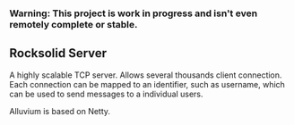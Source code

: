 
### Warning: This project is work in progress and isn't even remotely complete or stable.

## Rocksolid Server

A highly scalable TCP server. Allows several thousands client connection. Each connection can be mapped to an identifier, such as username, which can be used to send messages to a individual users.

Alluvium is based on Netty.